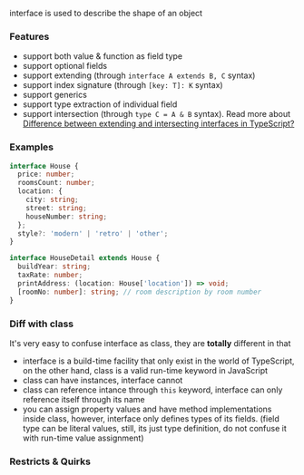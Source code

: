 interface is used to describe the shape of an object

### Features

- support both value & function as field type
- support optional fields
- support extending (through `interface A extends B, C` syntax)
- support index signature (through `[key: T]: K` syntax)
- support generics
- support type extraction of individual field
- support intersection (through `type C = A & B` syntax). Read more about [Difference between extending and intersecting interfaces in TypeScript?](https://stackoverflow.com/questions/52681316/difference-between-extending-and-intersecting-interfaces-in-typescript)

### Examples

```typescript
interface House {
  price: number;
  roomsCount: number;
  location: {
    city: string;
    street: string;
    houseNumber: string;
  };
  style?: 'modern' | 'retro' | 'other';
}

interface HouseDetail extends House {
  buildYear: string;
  taxRate: number;
  printAddress: (location: House['location']) => void;
  [roomNo: number]: string; // room description by room number
}
```

### Diff with class

It's very easy to confuse interface as class, they are **totally** different in that

- interface is a build-time facility that only exist in the world of TypeScript, on the other hand, class is a valid run-time keyword in JavaScript
- class can have instances, interface cannot
- class can reference intance through `this` keyword, interface can only reference itself through its name
- you can assign property values and have method implementations inside class, however, interface only defines types of its fields. (field type can be literal values, still, its just type definition, do not confuse it with run-time value assignment)

### Restricts & Quirks

